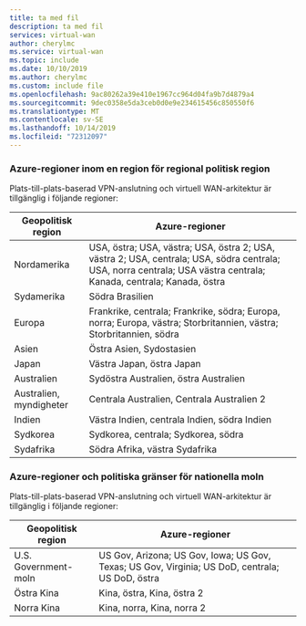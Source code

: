 ```yaml
---
title: ta med fil
description: ta med fil
services: virtual-wan
author: cherylmc
ms.service: virtual-wan
ms.topic: include
ms.date: 10/10/2019
ms.author: cherylmc
ms.custom: include file
ms.openlocfilehash: 9ac80262a39e410e1967cc964d04fa9b7d4879a4
ms.sourcegitcommit: 9dec0358e5da3ceb0d0e9e234615456c850550f6
ms.translationtype: MT
ms.contentlocale: sv-SE
ms.lasthandoff: 10/14/2019
ms.locfileid: "72312097"
---
```

### <a name="azure-regions-within-a-geopolitical-region"></a>Azure-regioner inom en region för regional politisk region

Plats-till-plats-baserad VPN-anslutning och virtuell WAN-arkitektur är tillgänglig i följande regioner:

|Geopolitisk region | Azure-regioner|
|---|---|
| Nordamerika | USA, östra; USA, västra; USA, östra 2; USA, västra 2; USA, centrala; USA, södra centrala; USA, norra centrala; USA västra centrala; Kanada, centrala; Kanada, östra |
|Sydamerika |Södra Brasilien |
| Europa | Frankrike, centrala; Frankrike, södra; Europa, norra; Europa, västra; Storbritannien, västra; Storbritannien, södra |
| Asien | Östra Asien, Sydostasien |
| Japan  | Västra Japan, östra Japan |
| Australien | Sydöstra Australien, östra Australien |
| Australien, myndigheter | Centrala Australien, Centrala Australien 2 |
| Indien | Västra Indien, centrala Indien, södra Indien |
| Sydkorea | Sydkorea, centrala; Sydkorea, södra |
| Sydafrika | Södra Afrika, västra Sydafrika |

### <a name="azure-regions-and-geopolitical-boundaries-for-national-clouds"></a>Azure-regioner och politiska gränser för nationella moln

Plats-till-plats-baserad VPN-anslutning och virtuell WAN-arkitektur är tillgänglig i följande regioner:

|Geopolitisk region | Azure-regioner|
|---|---|
| U.S. Government-moln | US Gov, Arizona; US Gov, Iowa; US Gov, Texas; US Gov, Virginia; US DoD, centrala; US DoD, östra |
| Östra Kina | Kina, östra, Kina, östra 2|
| Norra Kina | Kina, norra, Kina, norra 2 |
